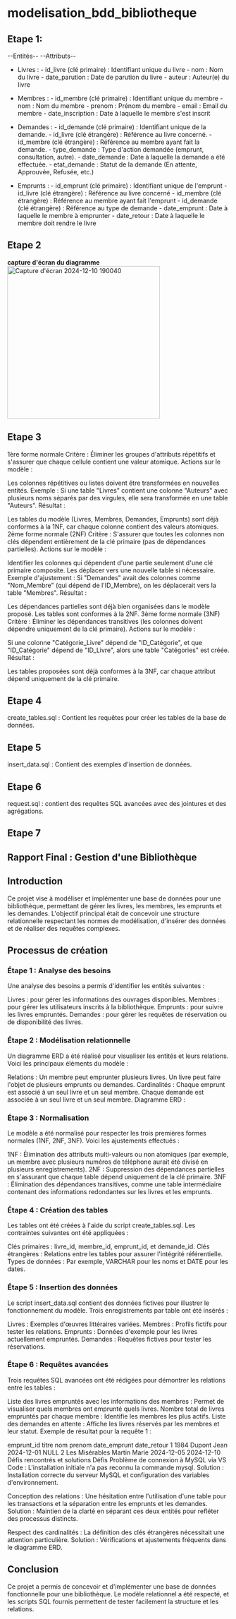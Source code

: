 # modelisation_bdd_bibliotheque

## Etape 1:

--Entités-- --Attributs--
- Livres :   - id_livre (clé primaire) : Identifiant unique du livre
             - nom : Nom du livre
             - date_parution : Date de parution du livre
             - auteur : Auteur(e) du livre

- Membres :  - id_membre (clé primaire) : Identifiant unique du membre
             - nom : Nom du membre
             - prenom : Prénom du membre
             - email : Email du membre
             - date_inscription : Date à laquelle le membre s'est inscrit

- Demandes : - id_demande (clé primaire) : Identifiant unique de la demande.
             - id_livre (clé étrangère) : Référence au livre concerné.
             - id_membre (clé étrangère) : Référence au membre ayant fait la demande.
             - type_demande : Type d'action demandée (emprunt, consultation, autre).
             - date_demande : Date à laquelle la demande a été effectuée.
             - etat_demande : Statut de la demande (En attente, Approuvée, Refusée, etc.)

- Emprunts : - id_emprunt (clé primaire) : Identifiant unique de l'emprunt
             - id_livre (clé étrangère) : Référence au livre concerné
             - id_membre (clé étrangère) : Référence au membre ayant fait l'emprunt
             - id_demande (clé étrangère) : Référence au type de demande 
             - date_emprunt : Date à laquelle le membre à emprunter
             - date_retour : Date à laquelle le membre doit rendre le livre

## Etape 2

**capture d'écran du diagramme**
<img width="346" alt="Capture d'écran 2024-12-10 190040" src="https://github.com/user-attachments/assets/cd653b55-7997-4bfb-91e8-38a5d5f9b62a">


## Etape 3

1ère forme normale
Critère : Éliminer les groupes d'attributs répétitifs et s'assurer que chaque cellule contient une valeur atomique.
Actions sur le modèle :

Les colonnes répétitives ou listes doivent être transformées en nouvelles entités.
Exemple : Si une table "Livres" contient une colonne "Auteurs" avec plusieurs noms séparés par des virgules, elle sera transformée en une table "Auteurs".
Résultat :

Les tables du modèle (Livres, Membres, Demandes, Emprunts) sont déjà conformes à la 1NF, car chaque colonne contient des valeurs atomiques.
2ème forme normale (2NF)
Critère : S'assurer que toutes les colonnes non clés dépendent entièrement de la clé primaire (pas de dépendances partielles).
Actions sur le modèle :

Identifier les colonnes qui dépendent d'une partie seulement d'une clé primaire composite.
Les déplacer vers une nouvelle table si nécessaire.
Exemple d'ajustement :
Si "Demandes" avait des colonnes comme "Nom_Membre" (qui dépend de l'ID_Membre), on les déplacerait vers la table "Membres".
Résultat :

Les dépendances partielles sont déjà bien organisées dans le modèle proposé. Les tables sont conformes à la 2NF.
3ème forme normale (3NF)
Critère : Éliminer les dépendances transitives (les colonnes doivent dépendre uniquement de la clé primaire).
Actions sur le modèle :

Si une colonne "Catégorie_Livre" dépend de "ID_Catégorie", et que "ID_Catégorie" dépend de "ID_Livre", alors une table "Catégories" est créée.
Résultat :

Les tables proposées sont déjà conformes à la 3NF, car chaque attribut dépend uniquement de la clé primaire.

## Etape 4

create_tables.sql : Contient les requêtes pour créer les tables de la base de données.

## Etape 5

insert_data.sql : Contient des exemples d'insertion de données.

## Etape 6

request.sql : contient des requêtes SQL avancées avec des jointures et des agrégations.

## Etape 7

## Rapport Final : Gestion d'une Bibliothèque
## Introduction
Ce projet vise à modéliser et implémenter une base de données pour une bibliothèque, permettant de gérer les livres, les membres, les emprunts et les demandes. L'objectif principal était de concevoir une structure relationnelle respectant les normes de modélisation, d'insérer des données et de réaliser des requêtes complexes.

## Processus de création
### Étape 1 : Analyse des besoins
Une analyse des besoins a permis d'identifier les entités suivantes :

Livres : pour gérer les informations des ouvrages disponibles.
Membres : pour gérer les utilisateurs inscrits à la bibliothèque.
Emprunts : pour suivre les livres empruntés.
Demandes : pour gérer les requêtes de réservation ou de disponibilité des livres.

### Étape 2 : Modélisation relationnelle
Un diagramme ERD a été réalisé pour visualiser les entités et leurs relations. Voici les principaux éléments du modèle :

Relations :
Un membre peut emprunter plusieurs livres.
Un livre peut faire l'objet de plusieurs emprunts ou demandes.
Cardinalités :
Chaque emprunt est associé à un seul livre et un seul membre.
Chaque demande est associée à un seul livre et un seul membre.
Diagramme ERD :

### Étape 3 : Normalisation
Le modèle a été normalisé pour respecter les trois premières formes normales (1NF, 2NF, 3NF). Voici les ajustements effectués :

1NF : Élimination des attributs multi-valeurs ou non atomiques (par exemple, un membre avec plusieurs numéros de téléphone aurait été divisé en plusieurs enregistrements).
2NF : Suppression des dépendances partielles en s'assurant que chaque table dépend uniquement de la clé primaire.
3NF : Élimination des dépendances transitives, comme une table intermédiaire contenant des informations redondantes sur les livres et les emprunts.

### Étape 4 : Création des tables
Les tables ont été créées à l'aide du script create_tables.sql. Les contraintes suivantes ont été appliquées :

Clés primaires : livre_id, membre_id, emprunt_id, et demande_id.
Clés étrangères : Relations entre les tables pour assurer l'intégrité référentielle.
Types de données : Par exemple, VARCHAR pour les noms et DATE pour les dates.

### Étape 5 : Insertion des données
Le script insert_data.sql contient des données fictives pour illustrer le fonctionnement du modèle. Trois enregistrements par table ont été insérés :

Livres : Exemples d'œuvres littéraires variées.
Membres : Profils fictifs pour tester les relations.
Emprunts : Données d'exemple pour les livres actuellement empruntés.
Demandes : Requêtes fictives pour tester les réservations.

### Étape 6 : Requêtes avancées
Trois requêtes SQL avancées ont été rédigées pour démontrer les relations entre les tables :

Liste des livres empruntés avec les informations des membres :
Permet de visualiser quels membres ont emprunté quels livres.
Nombre total de livres empruntés par chaque membre :
Identifie les membres les plus actifs.
Liste des demandes en attente :
Affiche les livres réservés par les membres et leur statut.
Exemple de résultat pour la requête 1 :

emprunt_id	titre	nom	prenom	date_emprunt	date_retour
1	1984	Dupont	Jean	2024-12-01	NULL
2	Les Misérables	Martin	Marie	2024-12-05	2024-12-10
Défis rencontrés et solutions
Défis
Problème de connexion à MySQL via VS Code :
L'installation initiale n'a pas reconnu la commande mysql.
Solution : Installation correcte du serveur MySQL et configuration des variables d'environnement.

Conception des relations :
Une hésitation entre l'utilisation d'une table pour les transactions et la séparation entre les emprunts et les demandes.
Solution : Maintien de la clarté en séparant ces deux entités pour refléter des processus distincts.

Respect des cardinalités :
La définition des clés étrangères nécessitait une attention particulière.
Solution : Vérifications et ajustements fréquents dans le diagramme ERD.

## Conclusion
Ce projet a permis de concevoir et d'implémenter une base de données fonctionnelle pour une bibliothèque. Le modèle relationnel a été respecté, et les scripts SQL fournis permettent de tester facilement la structure et les relations.
